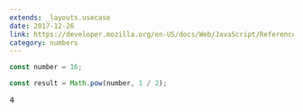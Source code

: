 ```yaml
---
extends: _layouts.usecase
date: 2017-12-26
link: https://developer.mozilla.org/en-US/docs/Web/JavaScript/Reference/Global_Objects/Math/pow
category: numbers
---
```



```javascript
const number = 16;

const result = Math.pow(number, 1 / 2);
```
<pre class="output">4</pre>
